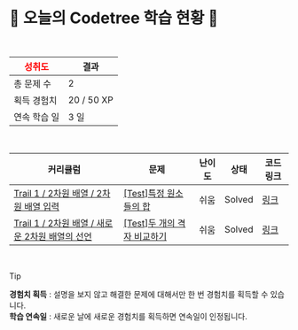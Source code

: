 # 🌲 오늘의 Codetree 학습 현황 🌲

<br />

| <span style="color:red;display:block;text-align:center;"> **성취도**</span> | 결과 |
|---|---|
| 총 문제 수 | 2 |
| 획득 경험치 | 20 / 50 XP |
| 연속 학습 일 | 3 일 |

<br />

|커리큘럼|문제|난이도|상태|코드 링크|
|---|---|---|---|---|
|[Trail 1 / 2차원 배열 / 2차원 배열 입력](https://www.codetree.ai/trail-info/novice-low/)|[[Test]특정 원소들의 합](https://www.codetree.ai/trails/complete/curated-cards/test-sum-of-specific-elements/)|쉬움|Solved|[링크](https://github.com/Qoopkite/Codetree/blob/main/250326/%ED%8A%B9%EC%A0%95%20%EC%9B%90%EC%86%8C%EB%93%A4%EC%9D%98%20%ED%95%A9/sum-of-specific-elements.java)|
|[Trail 1 / 2차원 배열 / 새로운 2차원 배열의 선언](https://www.codetree.ai/trail-info/novice-low/)|[[Test]두 개의 격자 비교하기](https://www.codetree.ai/trails/complete/curated-cards/test-compare-two-grid/)|쉬움|Solved|[링크](https://github.com/Qoopkite/Codetree/blob/main/250326/%EB%91%90%20%EA%B0%9C%EC%9D%98%20%EA%B2%A9%EC%9E%90%20%EB%B9%84%EA%B5%90%ED%95%98%EA%B8%B0/compare-two-grid.java)|


<br />

> [!TIP]
> **경험치 획득** : 설명을 보지 않고 해결한 문제에 대해서만 한 번 경험치를 획득할 수 있습니다.  
> **학습 연속일** : 새로운 날에 새로운 경험치를 획득하면 연속일이 인정됩니다.

